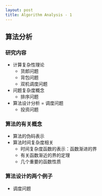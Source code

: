 ```yaml
---
layout: post
title: Algorithm Analysis - 1
---
```


## 算法分析

### 研究内容
- 计算复杂性理论
    - 货郎问题
    - 背包问题
    - 双机调度问题
- 问题复杂度概念
    - 排序问题
- 算法设计分析
    = 调度问题
    - 投资问题

### 算法的有关概念

- 算法的伪码表示
- 算法时间复杂度相关
    - 时间复杂度函数的表示：函数渐进的界
    - 有关函数渐近的界的定理
    - 几个重要的函数性质

### 算法设计的两个例子

- 调度问题



